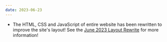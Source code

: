 ```yaml
---
date: 2023-06-23
---
```


* The HTML, CSS and JavaScript of entire website has been rewritten to improve the site's layout! See the [June 2023 Layout Rewrite](/changelog/updates/2023-june-layout-rewrite) for more information!